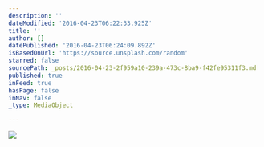 ```yaml
---
description: ''
dateModified: '2016-04-23T06:22:33.925Z'
title: ''
author: []
datePublished: '2016-04-23T06:24:09.892Z'
isBasedOnUrl: 'https://source.unsplash.com/random'
starred: false
sourcePath: _posts/2016-04-23-2f959a10-239a-473c-8ba9-f42fe95311f3.md
published: true
inFeed: true
hasPage: false
inNav: false
_type: MediaObject

---
```

![](https://the-grid-user-content.s3-us-west-2.amazonaws.com/b08ec0ca-18a4-4430-95a2-a9a9cb0d5c8d.jpg)